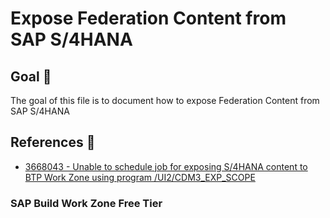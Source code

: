# Expose Federation Content from SAP S/4HANA

## Goal 🎯

The goal of this file is to document how to expose Federation Content from SAP S/4HANA

## References 📝
- [3668043 - Unable to schedule job for exposing S/4HANA content to BTP Work Zone using program /UI2/CDM3_EXP_SCOPE](https://me.sap.com/notes/3668043/E)

### SAP Build Work Zone Free Tier
